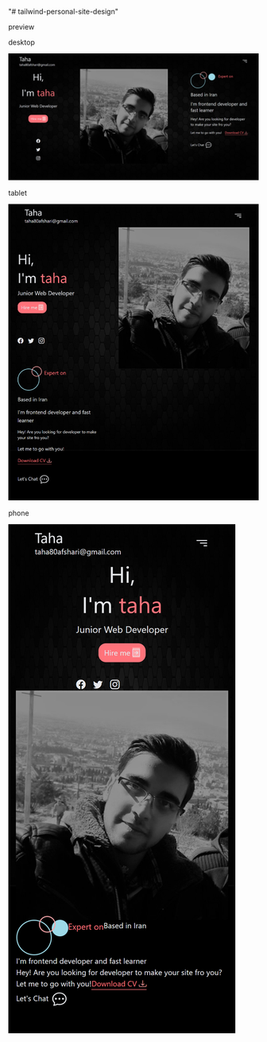 "# tailwind-personal-site-design"

preview

desktop

![Alt text](<assets/images/127.0.0.1_5500_index.html (2).png>)

tablet

![Alt text](assets/images/127.0.0.1_5500_index.html.png)

phone

![Alt text](<assets/images/127.0.0.1_5500_index.html (1).png>)

